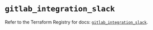 # `gitlab_integration_slack`

Refer to the Terraform Registry for docs: [`gitlab_integration_slack`](https://registry.terraform.io/providers/gitlabhq/gitlab/17.7.1/docs/resources/integration_slack).
